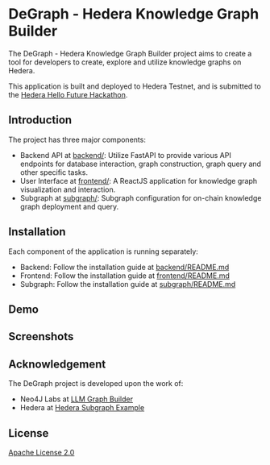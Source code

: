 # DeGraph - Hedera Knowledge Graph Builder

The DeGraph - Hedera Knowledge Graph Builder project aims to create a tool for developers to create, explore and utilize knowledge graphs on Hedera.

This application is built and deployed to Hedera Testnet, and is submitted to the [Hedera Hello Future Hackathon](https://hellofuturehackathon.dev/).

## Introduction
The project has three major components:

- Backend API at [backend/](backend/): Utilize FastAPI to provide various API endpoints for database interaction, graph construction, graph query and other specific tasks.
- User Interface at [frontend/](frontend/): A ReactJS application for knowledge graph visualization and interaction.
- Subgraph at [subgraph/](subgraph/): Subgraph configuration for on-chain knowledge graph deployment and query. 
## Installation
Each component of the application is running separately:
- Backend: Follow the installation guide at [backend/README.md](backend/README.md)
- Frontend: Follow the installation guide at [frontend/README.md](frontend/README.md)
- Subgraph: Follow the installation guide at [subgraph/README.md](frontend/README.md)

## Demo

## Screenshots

## Acknowledgement
The DeGraph project is developed upon the work of:
- Neo4J Labs at [LLM Graph Builder](https://github.com/neo4j-labs/llm-graph-builder)
- Hedera at [Hedera Subgraph Example](https://github.com/hashgraph/hedera-subgraph-example)

## License
[Apache License 2.0](LICENSE)
